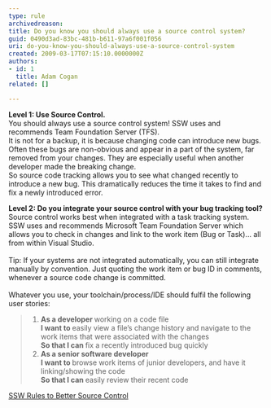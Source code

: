 ```yaml
---
type: rule
archivedreason: 
title: Do you know you should always use a source control system?
guid: 0490d3ad-83bc-481b-b611-97a6f001f056
uri: do-you-know-you-should-always-use-a-source-control-system
created: 2009-03-17T07:15:10.0000000Z
authors:
- id: 1
  title: Adam Cogan
related: []

---
```



<p><strong>Level 1&#58;&#160;Use&#160;Source&#160;Control.&#160;</strong><br>You should always use a source control system! SSW uses and recommends Team Foundation Server (TFS). <br>It is not for a backup, it is because changing code can introduce new bugs. Often these bugs are non-obvious and appear in a part of the system, far removed from your changes. They are especially useful when another developer made the breaking change.<br>So source code tracking allows you to see what changed recently to introduce a new bug. This dramatically reduces the time it takes to find and fix a newly introduced error.</p>
<p dir="ltr"><strong>Level 2&#58; Do you integrate your source control with your bug tracking tool?</strong><br>Source control works best when integrated with a task tracking system. SSW uses and recommends Microsoft Team Foundation Server which allows you to check in changes and link to the work item (Bug or Task)... all from within Visual Studio. <br>&#160;<br>Tip&#58; If your systems are not integrated automatically, you can still integrate manually by convention. Just quoting the work item or bug ID in comments, whenever a source code change is committed.<br>&#160;<br>Whatever you use, your toolchain/process/IDE should fulfil the following user stories&#58;</p>
<blockquote dir="ltr" style="margin-right&#58;0px;"><ol><li><strong>As a developer </strong>working on a code file <br><strong>I want to </strong>easily view a file’s change history and navigate to the work items that were associated with the changes <br><strong>So that I can </strong>fix a recently introduced bug quickly</li>
<li><strong>As a senior software developer </strong><br><strong>I want to </strong>browse work items of junior developers, and have it linking/showing the code <br><strong>So that I can </strong>easily review their recent code<br></li></ol>
</blockquote>
<p><a href="http&#58;//www.ssw.com.au/ssw/Standards/Rules/RulesToBetterSourceControl.aspx">SSW Rules to Better Source Control</a> </p>

<br><excerpt class='endintro'></excerpt><br>



